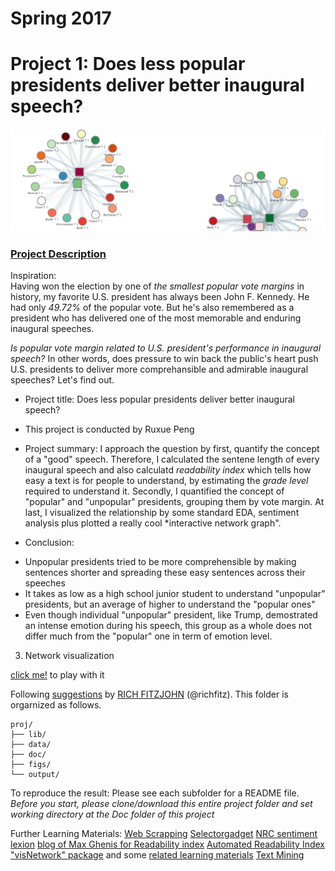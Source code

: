 # Spring 2017
# Project 1: Does less popular presidents deliver better inaugural speech?

![image](figs/network.png)

### [Project Description](doc/)
Inspiration:  
Having won the election by one of *the smallest popular vote margins* in history, my favorite U.S. president has always been John F. Kennedy. He had only *49.72%* of the popular vote.  But he's also remembered as a president who has delivered one of the most memorable and enduring inaugural speeches.

*Is popular vote margin related to U.S. president's performance in inaugural speech?* 
In other words, does pressure to win back the public's heart push U.S. presidents to deliver more comprehansible and admirable inaugural speeches? Let's find out.

+ Project title: Does less popular presidents deliver better inaugural speech?
+ This project is conducted by Ruxue Peng

+ Project summary: 
  I approach the question by first, quantify the concept of a "good" speech. Therefore, I calculated the sentene length of every inaugural speech and also calculatd *readability index* which tells how easy a text is for people to understand, by estimating the *grade level* required to understand it. Secondly, I quantified the concept of "popular" and "unpopular" presidents, grouping them by vote margin. At last, I visualized the relationship by some standard EDA, sentiment analysis plus plotted a really cool *interactive network graph". 
 + Conclusion:
  * Unpopular presidents tried to be more comprehensible by making sentences shorter and spreading these easy sentences across their speeches
  * It takes as low as a high school junior student to understand "unpopular" presidents, but an average of higher to understand the "popular ones"
  * Even though individual "unpopular" president, like Trump, demostrated an intense emotion during his speech, this group as a whole does not differ much from the "popular" one in term of emotion level.


3. Network visualization

[click me!](https://drive.google.com/file/d/0B--tVLdnZKpkcnhhTFBCcjJiVkk/view?usp=sharing) to play with it




Following [suggestions](http://nicercode.github.io/blog/2013-04-05-projects/) by [RICH FITZJOHN](http://nicercode.github.io/about/#Team) (@richfitz). This folder is orgarnized as follows.

```
proj/
├── lib/
├── data/
├── doc/
├── figs/
└── output/
```
To reproduce the result:
Please see each subfolder for a README file.
*Before you start, please clone/download this entire project folder and set working directory at the Doc folder of this project*

Further Learning Materials:
[Web Scrapping](http://francojc.github.io/web-scraping-with-rvest/) 
[Selectorgadget](http://selectorgadget.com/)
[NRC sentiment lexion](http://saifmohammad.com/WebPages/NRC-Emotion-Lexicon.htm)
[blog of Max Ghenis for Readability index](https://www.r-bloggers.com/statistics-meets-rhetoric-a-text-analysis-of-i-have-a-dream-in-r/)
[Automated Readability Index](https://trinker.github.io/qdap/Readability.html)
["visNetwork" package](https://datastorm-open.github.io/visNetwork/) and some [related learning materials](http://kateto.net/network-visualization)
[Text Mining](https://rstudio-pubs-static.s3.amazonaws.com/31867_8236987cf0a8444e962ccd2aec46d9c3.html)


